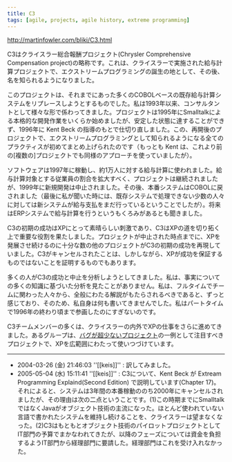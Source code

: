 ```yaml
---
title: C3
tags: [agile, projects, agile history, extreme programming]
---
```


http://martinfowler.com/bliki/C3.html

C3はクライスラー総合報酬プロジェクト(Chrysler Comprehensive Compensation project)の略称です。これは、クライスラーで実施された給与計算プロジェクトで、エクストリームプログラミングの誕生の地として、その後、名を知られるようになりました。

このプロジェクトは、それまでにあった多くのCOBOLベースの既存給与計算システムをリプレースしようとするものでした。私は1993年以来、コンサルタントとして様々な形で係わってきました。プロジェクトは1995年にSmalltalkによる本格的な開発作業をいくらか始めましたが、安定した状態に達することができず、1996年に Kent Beck の指導のもとで仕切り直しました。この、再開後のプロジェクトで、エクストリームプログラミングとして知られるようになる全てのプラクティスが初めてまとめ上げられたのです（もっとも Kent は、これより前の[複数の]プロジェクトでも同様のアプローチを使っていましたが）。

ソフトウェアは1997年に稼動し、約1万人に対する給与計算に使われました。給与計算対象とする従業員の割合を拡大すべく、プロジェクトは継続されましたが、1999年に新規開発は中止されました。その後、本番システムはCOBOLに戻されました（最後に私が聞いた時には、既存システムで処理できない少数の人々に対しては新システムが給与支払をまだ行っているということでしたが）。将来はERPシステムで給与計算を行うというもくろみがあるとも聞きました。

C3の初期の成功はXPにとって素晴らしい刺激であり、C3はXPの道を切り拓く上で重要な役割を果たしました。プロジェクトが中止された時点までに、XPを発展させ続けるのに十分な数の他のプロジェクトがC3の初期の成功を再現していました。C3がキャンセルされたことは、しかしながら、XPが成功を保証するものではないことを証明するものでもあります。

多くの人がC3の成功と中止を分析しようとしてきました。私は、事実についての多くの知識に基づいた分析を見たことがありません。私は、フルタイムでチームに関わった人々から、全般にわたる解説がもたらされるべきであると、ずっと感じており、そのため、私自身は何も書いてきませんでした。私はパートタイムで1996年の終わり頃まで参画したのにすぎないのです。

C3チームメンバーの多くは、クライスラーの内外でXPの仕事をさらに進めてきました。あるグループは、[バグが超少ないプロジェクト](/VeryLowDefectProject)の一例として注目すべきプロジェクトで、XPを広範囲にわたって使いつづけています。

----

* 2004-03-26 (金) 21:46:03 ''[[keis]]'' : 訳してみました。
* 2005-05-04 (水) 15:11:41 ''[[keis]]'' : C3について、Kent Beck が Extream Programming Explaind(Second Edition) で説明しています(Chapter 17)。それによると、システムは3年間の本番稼動ののち2000年にキャンセルされましたが、その理由は次の二点ということです。(1)この時期までにSmalltalkではなくJavaがオブジェクト技術の主流になった。ほとんど使われていない言語で書かれたシステムを維持し続けることを、クライスラーは望まなくなった。(2)C3はもともとオブジェクト技術のパイロットプロジェクトとしてIT部門の予算でまかなわれてきたが、以降のフェーズについては資金を負担するようIT部門から経理部門に要請した。経理部門はこれを受け入れなかった。


